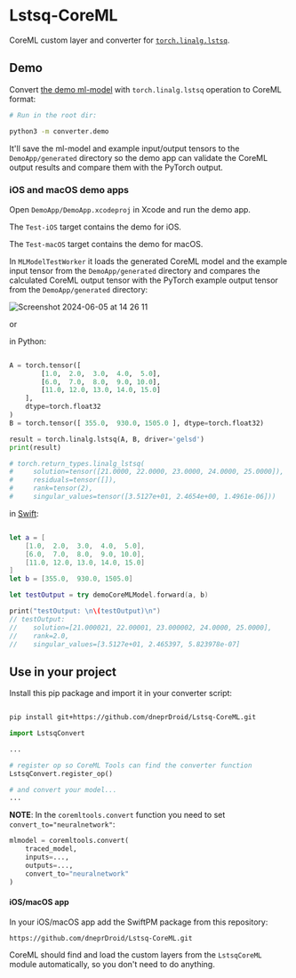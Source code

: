 # Lstsq-CoreML

CoreML custom layer and converter for [`torch.linalg.lstsq`](https://pytorch.org/docs/stable/generated/torch.linalg.lstsq.html).


## Demo 

Convert [the demo ml-model](converter/demo/convert.py) with `torch.linalg.lstsq` operation to CoreML format:

``` bash 
# Run in the root dir:

python3 -m converter.demo
```
It'll save the ml-model and example input/output tensors to the `DemoApp/generated` directory 
so the demo app can validate the CoreML output results and compare them with the PyTorch output.


### iOS and macOS demo apps

Open `DemoApp/DemoApp.xcodeproj` in Xcode and run the demo app.

The `Test-iOS` target contains the demo for iOS.

The `Test-macOS` target contains the demo for macOS.

In `MLModelTestWorker` it loads the generated CoreML model and the example input tensor from the `DemoApp/generated` directory 
and compares the calculated CoreML output tensor with the PyTorch example output tensor from the `DemoApp/generated` directory:

![Screenshot 2024-06-05 at 14 26 11](https://github.com/dneprDroid/Lstsq-CoreML/assets/13742733/a5ed0da5-9151-47e9-8df5-cc325fb1ab67)


or

in Python:

```python 

A = torch.tensor([
        [1.0,  2.0,  3.0,  4.0,  5.0], 
        [6.0,  7.0,  8.0,  9.0, 10.0],
        [11.0, 12.0, 13.0, 14.0, 15.0]
    ], 
    dtype=torch.float32
)
B = torch.tensor([ 355.0,  930.0, 1505.0 ], dtype=torch.float32)

result = torch.linalg.lstsq(A, B, driver='gelsd') 
print(result)

# torch.return_types.linalg_lstsq(
#     solution=tensor([21.0000, 22.0000, 23.0000, 24.0000, 25.0000]),
#     residuals=tensor([]),
#     rank=tensor(2),
#     singular_values=tensor([3.5127e+01, 2.4654e+00, 1.4961e-06]))

```

in [Swift](https://github.com/dneprDroid/Lstsq-CoreML/blob/af5c47f5795286db401888e73606ac0dc57a1973/demoApp/Test-iOS/Sources/MLModelTestWorker.swift#L56):

```swift 

let a = [
    [1.0,  2.0,  3.0,  4.0,  5.0],
    [6.0,  7.0,  8.0,  9.0, 10.0],
    [11.0, 12.0, 13.0, 14.0, 15.0]
]
let b = [355.0,  930.0, 1505.0]

let testOutput = try demoCoreMLModel.forward(a, b)

print("testOutput: \n\(testOutput)\n")
// testOutput: 
//    solution=[21.000021, 22.00001, 23.000002, 24.0000, 25.0000],
//    rank=2.0,
//    singular_values=[3.5127e+01, 2.465397, 5.823978e-07]

```

## Use in your project


Install this pip package and import it in your converter script:

```bash 

pip install git+https://github.com/dneprDroid/Lstsq-CoreML.git


```

```python
import LstsqConvert

...

# register op so CoreML Tools can find the converter function  
LstsqConvert.register_op()

# and convert your model...
...

```

**NOTE**: In the `coremltools.convert` function you need to set `convert_to="neuralnetwork"`:

```python
mlmodel = coremltools.convert(
    traced_model,
    inputs=...,
    outputs=...,
    convert_to="neuralnetwork"
)
```
#### iOS/macOS app

In your iOS/macOS app add the SwiftPM package from this repository:

```
https://github.com/dneprDroid/Lstsq-CoreML.git
```
CoreML should find and load the custom layers from the `LstsqCoreML` module automatically, so you don't need to do anything.  





